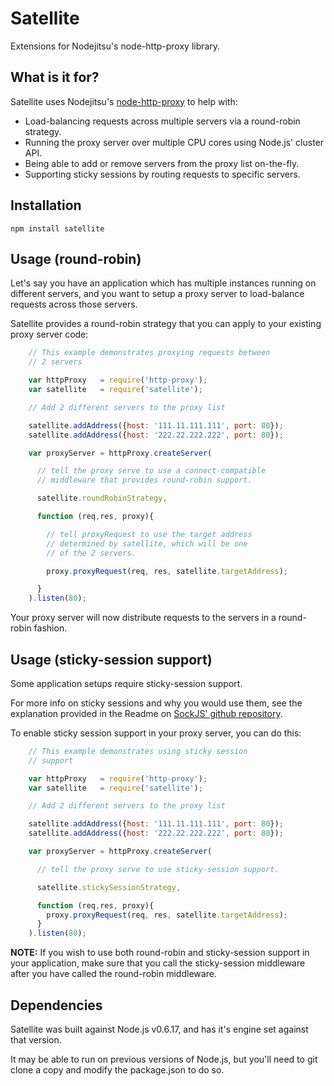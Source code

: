 Satellite
=========

Extensions for Nodejitsu's node-http-proxy library.

What is it for?
---

Satellite uses Nodejitsu's [node-http-proxy](https://github.com/nodejitsu/node-http-proxy) to help with:

- Load-balancing requests across multiple servers via a round-robin strategy.
- Running the proxy server over multiple CPU cores using Node.js' cluster API.
- Being able to add or remove servers from the proxy list on-the-fly.
- Supporting sticky sessions by routing requests to specific servers.

Installation
---

    npm install satellite

Usage (round-robin)
---

Let's say you have an application which has multiple instances running on different servers, 
and you want to setup a proxy server to load-balance requests across those servers. 

Satellite provides a round-robin strategy that you can apply to your existing proxy server code:


```javascript
    // This example demonstrates proxying requests between
    // 2 servers

    var httpProxy   = require('http-proxy');
    var satellite   = require('satellite');

    // Add 2 different servers to the proxy list

    satellite.addAddress({host: '111.11.111.111', port: 80});
    satellite.addAddress({host: '222.22.222.222', port: 80});

    var proxyServer = httpProxy.createServer(

      // tell the proxy serve to use a connect-compatible 
      // middleware that provides round-robin support.

      satellite.roundRobinStrategy,

      function (req,res, proxy){

        // tell proxyRequest to use the target address
        // determined by satellite, which will be one
        // of the 2 servers.

        proxy.proxyRequest(req, res, satellite.targetAddress);

      }
    ).listen(80);
```

Your proxy server will now distribute requests to the servers in a round-robin fashion.

Usage (sticky-session support)
---

Some application setups require sticky-session support. 

For more info on sticky sessions and why you would use them, 
see the explanation provided in the Readme on [SockJS' github repository](https://github.com/sockjs/sockjs-node#sticky-sessions).

To enable sticky session support in your proxy server, you can do this:

```javascript
    // This example demonstrates using sticky session
    // support

    var httpProxy   = require('http-proxy');
    var satellite   = require('satellite');

    // Add 2 different servers to the proxy list

    satellite.addAddress({host: '111.11.111.111', port: 80});
    satellite.addAddress({host: '222.22.222.222', port: 80});

    var proxyServer = httpProxy.createServer(

      // tell the proxy serve to use sticky-session support. 

      satellite.stickySessionStrategy,

      function (req,res, proxy){
        proxy.proxyRequest(req, res, satellite.targetAddress);
      }
    ).listen(80);
```

**NOTE:** If you wish to use both round-robin and sticky-session support 
in your application, make sure that you call the sticky-session middleware
after you have called the round-robin middleware.


Dependencies
---

Satellite was built against Node.js v0.6.17, and has it's engine set against that version.

It may be able to run on previous versions of Node.js, but you'll need to git clone a copy and modify the package.json to do so.